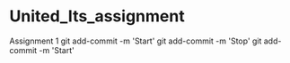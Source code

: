 # United_Its_assignment
Assignment 1
git add-commit -m 'Start'
git add-commit -m 'Stop'
git add-commit -m 'Start'
